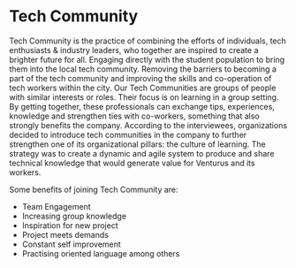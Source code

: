 # Tech Community

Tech Community is the practice of combining the efforts of individuals, tech enthusiasts & industry leaders, who together are inspired to create a brighter future
for all. Engaging directly with the student population to bring them into the local tech community. Removing the barriers to becoming a part of the tech community
and improving the skills and co-operation of tech workers within the city. Our Tech Communities are groups of people with similar interests or roles. Their focus is
on learning in a group setting. By getting together, these professionals can exchange tips, experiences, knowledge and strengthen ties with co-workers, something
that also strongly benefits the company. According to the interviewees, organizations decided to introduce tech communities in the company to further strengthen one of
its organizational pillars: the culture of learning. The strategy was to create a dynamic and agile system to produce and share technical knowledge that would generate
value for Venturus and its workers.

Some benefits of joining Tech Community are:

- Team Engagement
- Increasing group knowledge
- Inspiration for new project
- Project meets demands
- Constant self improvement
- Practising oriented language among others

